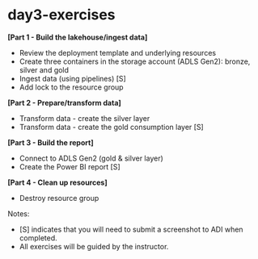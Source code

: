 # day3-exercises

**[Part 1 - Build the lakehouse/ingest data]**
- Review the deployment template and underlying resources
- Create three containers in the storage account (ADLS Gen2): bronze, silver and gold
- Ingest data (using pipelines) [S]
- Add lock to the resource group 

**[Part 2 - Prepare/transform data]**
- Transform data - create the silver layer
- Transform data - create the gold consumption layer [S]

**[Part 3 - Build the report]**
- Connect to ADLS Gen2 (gold & silver layer)
- Create the Power BI report [S]

**[Part 4 - Clean up resources]**
- Destroy resource group

Notes:

- [S] indicates that you will need to submit a screenshot to ADI when completed.
- All exercises will be guided by the instructor.

